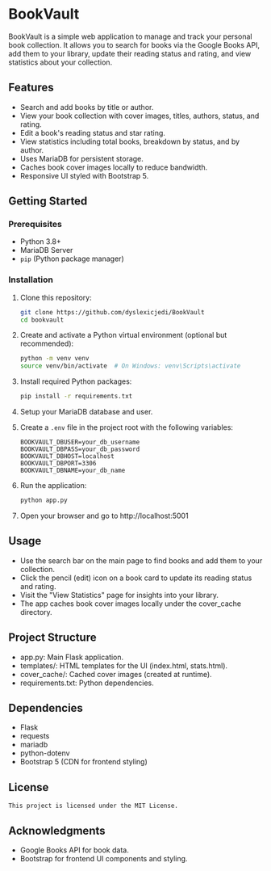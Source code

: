 # BookVault

BookVault is a simple web application to manage and track your personal book collection. It allows you to search for books via the Google Books API, add them to your library, update their reading status and rating, and view statistics about your collection.

## Features

- Search and add books by title or author.
- View your book collection with cover images, titles, authors, status, and rating.
- Edit a book's reading status and star rating.
- View statistics including total books, breakdown by status, and by author.
- Uses MariaDB for persistent storage.
- Caches book cover images locally to reduce bandwidth.
- Responsive UI styled with Bootstrap 5.

## Getting Started

### Prerequisites

- Python 3.8+
- MariaDB Server
- `pip` (Python package manager)

### Installation

1. Clone this repository:

   ```bash
   git clone https://github.com/dyslexicjedi/BookVault
   cd bookvault
   ```

2. Create and activate a Python virtual environment (optional but recommended):

   ```bash
   python -m venv venv
   source venv/bin/activate  # On Windows: venv\Scripts\activate
   ```

3. Install required Python packages:

   ```bash
   pip install -r requirements.txt
   ```

4. Setup your MariaDB database and user.

5. Create a `.env` file in the project root with the following variables:
    ```
    BOOKVAULT_DBUSER=your_db_username 
    BOOKVAULT_DBPASS=your_db_password 
    BOOKVAULT_DBHOST=localhost 
    BOOKVAULT_DBPORT=3306 
    BOOKVAULT_DBNAME=your_db_name
    ```

6. Run the application:

    ```bash
    python app.py
    ```

7. Open your browser and go to http://localhost:5001

## Usage
* Use the search bar on the main page to find books and add them to your collection.
* Click the pencil (edit) icon on a book card to update its reading status and rating.
* Visit the "View Statistics" page for insights into your library.
* The app caches book cover images locally under the cover_cache directory.

## Project Structure
* app.py: Main Flask application.
* templates/: HTML templates for the UI (index.html, stats.html).
* cover_cache/: Cached cover images (created at runtime).
* requirements.txt: Python dependencies.

## Dependencies
* Flask
* requests
* mariadb
* python-dotenv
* Bootstrap 5 (CDN for frontend styling)

## License
    This project is licensed under the MIT License.

## Acknowledgments
* Google Books API for book data.
* Bootstrap for frontend UI components and styling.

